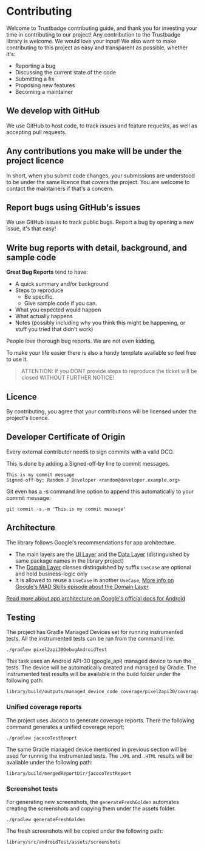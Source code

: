 # Contributing

Welcome to Trustbadge contributing guide, and thank you for investing your time in contributing to our project! Any contribution to the Trustbadge library is welcome.
We would love your input! We also want to make contributing to this project as easy and transparent as possible, whether it's:

- Reporting a bug
- Discussing the current state of the code
- Submitting a fix
- Proposing new features
- Becoming a maintainer

## We develop with GitHub
We use GitHub to host code, to track issues and feature requests, as well as accepting pull requests.

## Any contributions you make will be under the project licence
In short, when you submit code changes, your submissions are understood to be under the same licence that covers the project. You are welcome to contact the maintainers if that's a concern.

## Report bugs using GitHub's issues
We use GitHub issues to track public bugs. Report a bug by opening a new issue, it's that easy!

## Write bug reports with detail, background, and sample code

**Great Bug Reports** tend to have:

- A quick summary and/or background
- Steps to reproduce
    - Be specific.
    - Give sample code if you can.
- What you expected would happen
- What actually happens
- Notes (possibly including why you think this might be happening, or stuff you tried that didn't work)

People *love* thorough bug reports. We are not even kidding.

To make your life easier there is also a handy template available so feel free to use it.

> ATTENTION: If you DONT provide steps to reproduce the ticket will be closed WITHOUT FURTHER NOTICE!

## Licence
By contributing, you agree that your contributions will be licensed under the project's licence.

## Developer Certificate of Origin
Every external contributor needs to sign commits with a valid DCO.

This is done by adding a Signed-off-by line to commit messages.

```
This is my commit message
Signed-off-by: Random J Developer <random@developer.example.org>
```

Git even has a -s command line option to append this automatically to your commit message:

```
git commit -s -m 'This is my commit message'
```

## Architecture
The library follows Google's recommendations for app architecture.
- The main layers are the [UI Layer](https://developer.android.com/topic/architecture/ui-layer) and the [Data Layer](https://developer.android.com/topic/architecture/data-layer) (distinguished by same package names in the library project)
- The [Domain Layer](https://developer.android.com/topic/architecture/domain-layer) classes distinguished by suffix `UseCase` are optional and hold business-logic only
- It is allowed to reuse a `UseCase` in another `UseCase`, [More info on Google's MAD Skills episode about the Domain Layer](https://youtu.be/gIhjCh3U88I)

[Read more about app architecture on Google's official docs for Android](https://developer.android.com/topic/architecture?authuser=2#recommended-app-arch)

## Testing
The project has Gradle Managed Devices set for running instrumented tests.
All the instrumented tests can be run from the command line:
```
./gradlew pixel2api30DebugAndroidTest
```
This task uses an Android API-30 (google_api) managed device to run the tests.
The device will be automatically created and managed by Gradle.
The instrumented test results will be available in the build folder under the following path:
```
library/build/outputs/managed_device_code_coverage/pixel2api30/coverage.ec
```

### Unified coverage reports
The project uses Jacoco to generate coverage reports. There the following command generates a unified coverage report:
```
./gradlew jacocoTestReoprt
```
The same Gradle managed device mentioned in previous section will be used for runnnig the instrumented tests.
The `.XML` and `.HTML` results will be available under the following path:
```
library/build/mergedReportDir/jacocoTestReport
```

### Screenshot tests
For generating new screenshots, the `generateFreshGolden` automates creating the screenshots and copying them under the assets folder.
```
./gradlew generateFreshGolden
```
The fresh screenshots will be copied under the following path:
```
library/src/androidTest/assets/screenshots
```